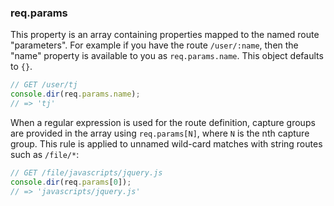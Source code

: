 <h3 id='req.params'>req.params</h3>

This property is an array containing properties mapped to the named route "parameters".
For example if you have the route `/user/:name`, then the "name" property
is available to you as `req.params.name`. This object defaults to `{}`.

```js
// GET /user/tj
console.dir(req.params.name);
// => 'tj'
```

When a regular expression is used for the route definition, capture groups
are provided in the array using `req.params[N]`, where `N`
is the nth capture group. This rule is applied to unnamed wild-card matches
with string routes such as `/file/*`:

```js
// GET /file/javascripts/jquery.js
console.dir(req.params[0]);
// => 'javascripts/jquery.js'
```
